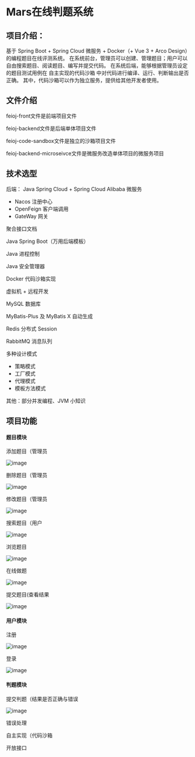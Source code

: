 # Mars在线判题系统
## 项目介绍：
基于 Spring Boot + Spring Cloud 微服务 + Docker（+ Vue 3 + Arco Design）的编程题目在线评测系统。
在系统前台，管理员可以创建、管理题目；用户可以自由搜索题目、阅读题目、编写并提交代码。
在系统后端，能够根据管理员设定的题目测试用例在 自主实现的代码沙箱 中对代码进行编译、运行、判断输出是否正确。
其中，代码沙箱可以作为独立服务，提供给其他开发者使用。
## 文件介绍

feioj-front文件是前端项目文件

feioj-backend文件是后端单体项目文件

feioj-code-sandbox文件是独立的沙箱项目文件

feioj-backend-microseivce文件是微服务改造单体项目的微服务项目

## 技术选型
后端：
Java Spring Cloud + Spring Cloud Alibaba 微服务 ​
* Nacos 注册中心​
* OpenFeign 客户端调用​
* GateWay 网关​
  
聚合接口文档​

Java Spring Boot（万用后端模板）​

Java 进程控制​ 

Java 安全管理器​

Docker 代码沙箱实现​

虚拟机 + 远程开发​

MySQL 数据库​

MyBatis-Plus 及 MyBatis X 自动生成​

Redis 分布式 Session​

RabbitMQ 消息队列​

多种设计模式 ​
* 策略模式​
* 工厂模式​
* 代理模式​
* 模板方法模式​
  
其他：部分并发编程、JVM 小知识

## 项目功能
#### 题目模块

添加题目（管理员

![image](https://github.com/sadjlkjqwoi/OJSystem/assets/118719926/214a4c6c-d795-4514-97b6-7ac88dab7c18)

删除题目（管理员

![image](https://github.com/sadjlkjqwoi/OJSystem/assets/118719926/f8033eee-eaca-48f3-934b-e8357b983688)


修改题目（管理员

![image](https://github.com/sadjlkjqwoi/OJSystem/assets/118719926/aa925c04-445d-4943-84df-902104af58ad)


搜索题目（用户

![image](https://github.com/sadjlkjqwoi/OJSystem/assets/118719926/cbd81322-185c-4948-9666-a4c37d567679)


浏览题目

![image](https://github.com/sadjlkjqwoi/OJSystem/assets/118719926/846cfc4f-1a19-4219-9122-f1e643feb351)

在线做题

![image](https://github.com/sadjlkjqwoi/OJSystem/assets/118719926/c77bd253-534f-43f7-be18-56c166ae59e6)


提交题目(查看结果

![image](https://github.com/sadjlkjqwoi/OJSystem/assets/118719926/3145f5a0-04a5-48ff-93da-7a86dc69b5e7)




#### 用户模块

注册

![image](https://github.com/sadjlkjqwoi/OJSystem/assets/118719926/d64a0d97-8a12-440a-b240-5d8484aed086)


登录

![image](https://github.com/sadjlkjqwoi/OJSystem/assets/118719926/cfd9bb0f-169c-46b0-8056-89ebf68f1f71)


#### 判题模块

提交判题（结果是否正确与错误

![image](https://github.com/sadjlkjqwoi/OJSystem/assets/118719926/7f2bc6a8-eff9-4b6a-8a14-4fe2022f1c3d)

错误处理

自主实现（代码沙箱

开放接口
